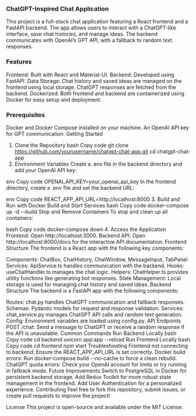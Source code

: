 ### ChatGPT-Inspired Chat Application

This project is a full-stack chat application featuring a React frontend and a FastAPI backend. The app allows users to interact with a ChatGPT-like interface, save chat histories, and manage ideas. The backend communicates with OpenAI’s GPT API, with a fallback to random text responses.

### Features

Frontend: Built with React and Material-UI.
Backend: Developed using FastAPI.
Data Storage:
Chat history and saved ideas are managed on the frontend using local storage.
ChatGPT responses are fetched from the backend.
Dockerized: Both frontend and backend are containerized using Docker for easy setup and deployment.

### Prerequisites

Docker and Docker Compose installed on your machine.
An OpenAI API key for GPT communication.
Getting Started

1. Clone the Repository
   bash
   Copy code
   git clone https://github.com/yourusername/chatgpt-chat-app.git
   cd chatgpt-chat-app
2. Environment Variables
   Create a .env file in the backend directory and add your OpenAI API key:

env
Copy code
OPENAI_API_KEY=your_openai_api_key
In the frontend directory, create a .env file and set the backend URL:

env
Copy code
REACT_APP_API_URL=http://localhost:8000 3. Build and Run with Docker
Build and Start Services
bash
Copy code
docker-compose up -d --build
Stop and Remove Containers
To stop and clean up all containers:

bash
Copy code
docker-compose down 4. Access the Application
Frontend: Open http://localhost:3000.
Backend API: Open http://localhost:8000/docs for the interactive API documentation.
Frontend Structure
The frontend is a React app with the following key components:

Components:
ChatBox, ChatHistory, ChatWindow, MessageInput, TabPanel
Services:
ApiService.ts handles communication with the backend.
Hooks:
useChatHandler.ts manages the chat logic.
Helpers:
ChatHelper.ts provides utility functions like generating bot responses.
State Management:
Local storage is used for managing chat history and saved ideas.
Backend Structure
The backend is a FastAPI app with the following components:

Routes:
chat.py handles ChatGPT communication and fallback responses.
Schemas:
Pydantic models for request and response validation.
Services:
chat_service.py manages ChatGPT API calls and random text generation.
Config:
Environment variables are loaded using config.py.
API Endpoints
POST /chat: Send a message to ChatGPT or receive a random response if the API is unavailable.
Common Commands
Run Backend Locally
bash
Copy code
cd backend
uvicorn app:app --reload
Run Frontend Locally
bash
Copy code
cd frontend
npm start
Troubleshooting
Frontend not connecting to backend:
Ensure the REACT_APP_API_URL is set correctly.
Docker build errors:
Run docker-compose build --no-cache to force a clean rebuild.
ChatGPT quota errors:
Check your OpenAI account for limits or try running in fallback mode.
Future Improvements
Switch to PostgreSQL in Docker for persistent backend storage.
Add Redux Toolkit for more robust state management in the frontend.
Add User Authentication for a personalized experience.
Contributing
Feel free to fork this repository, submit issues, or create pull requests to improve the project!

License
This project is open-source and available under the MIT License.
